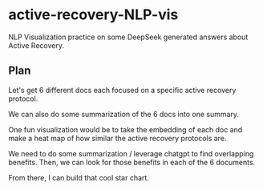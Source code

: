 # active-recovery-NLP-vis
NLP Visualization practice on some DeepSeek generated answers about Active Recovery. 


## Plan

Let's get 6 different docs each focused on a specific active recovery protocol.

We can also do some summarization of the 6 docs into one summary. 

One fun visualization would be to take the embedding of each doc and make a heat map of how similar the active recovery protocols are. 

We need to do some summarization / leverage chatgpt to find overlapping benefits. Then, we can look for those benefits in each of the 6 documents.

From there, I can build that cool star chart. 

